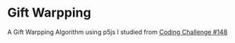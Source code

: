 # Gift Warpping
A Gift Warpping Algorithm using p5js I studied from [Coding Challenge #148](https://www.youtube.com/watch?v=YNyULRrydVI)
